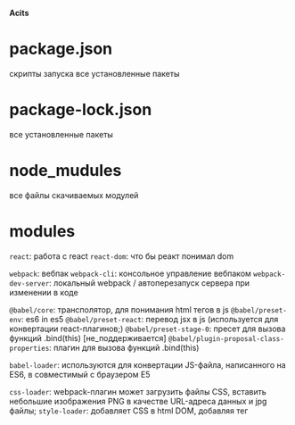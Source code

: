 ﻿**Acits**

# package.json
скрипты запуска
все установленные пакеты

# package-lock.json
все установленные пакеты

# node_mudules
все файлы скачиваемых модулей
    
# modules 
`react`: работа с react
`react-dom`: что бы реакт понимал dom

`webpack`: вебпак
`webpack-cli`: консольное управление вебпаком
`webpack-dev-server`: локальный webpack / автоперезапуск сервера при изменении в коде

`@babel/core`: трансполятор, для понимания html тегов в js
`@babel/preset-env`:  es6 in es5
`@babel/preset-react`: перевод jsx в js (используется для конвертации react-плагинов;)
`@babel/preset-stage-0`: пресет для вызова функций .bind(this)  [не_поддерживается]
`@babel/plugin-proposal-class-properties`: плагин для вызова функций .bind(this)

`babel-loader`: используются для конвертации JS-файла, написанного на ES6, в совместимый с браузером E5

`css-loader`: webpack-плагин может загрузить файлы CSS, вставить небольшие изображения PNG в качестве URL-адреса данных и jpg файлы;
`style-loader`: добавляет CSS в html DOM, добавляя тег <style>;
`autoprefixer`: автоматически добавляет префиксы к CSS свйствам;
`node-sass`: работа с препроцессором sass
`sass-loader`: работа с препроцессором sass

`file-loader`: file-loader - файловый загрузчик для webpack;

`html-webpack-plugin`: webpack плагин, который упрощает создание HTML-файлов. Это
особенно полезно для webpack пакетов, которые включают в себя хэш в имени файла,
который меняется при каждой компиляции;
`mini-css-extract-plugin`: минификация CSS, все в одну неразборчивую строчку;
`uglifyjs-webpack-plugin`: минификация JS;
`postcss-loader`: `^3.0.0`,

`rimraf`: очищает файлы в папке перед записью вебпака

`prop-types`: проверка типов данных в props
    

# NodeJS
`dotenv` - для чтения переменных из файла .env в Node
`mongoose` - для работы с БД MongoDB
`faker` - генерирование фейковых данных
`request` - обработка запросов [?]
`express` - для обработки запросов [?]
`concurrently` - одновременный запуск несколький сценариев
`cors` - разрешить браузеру КЛИЕНТА принимать некоторые данные
`jsonwebtoken` - работа с токенами

# подписать позже
`cross-env`: "^5.2.0",
`extract-text-webpack-plugin`: "^3.0.2",
`image-webpack-loader`: "^4.6.0",
`inline-source-map`: "^0.6.2",
`inline-svg-loader`: "0.0.1",
`minify`: "^4.1.1",
`minimist`: "^1.2.0",
`optimize-css-assets-webpack-plugin`: "^5.0.1",
`pug`: "^2.0.3",
`pug-loader`: "^2.4.0",
`svg-sprite-loader`: "^4.1.3",
`svg-transform-loader`: "^2.0.7",
`svgo-loader`: "^2.2.0",
`tinypng-webpack-plugin`: "^2.0.0",
`webfontloader`: "^1.6.28",


